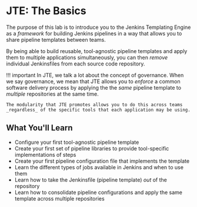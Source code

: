 # JTE: The Basics

The purpose of this lab is to introduce you to the Jenkins Templating Engine as a *framework* for building Jenkins pipelines in a way that allows you to share pipeline templates between teams.

By being able to build reusable, tool-agnostic pipeline templates and apply them to multiple applications simultaneously, you can then *remove* individual Jenkinsfiles from each source code repository.

!!! important
    In JTE, we talk a lot about the concept of governance. When we say governance, we mean that JTE allows you to *enforce* a common software delivery process by applying the the *same* pipeline template to *multiple* repositories at the same time.

    The modularity that JTE promotes allows you to do this across teams _regardless_ of the specific tools that each application may be using.

## What You'll Learn

* Configure your first tool-agnostic pipeline template
* Create your first set of pipeline libraries to provide tool-specific implementations of steps
* Create your first pipeline configuration file that implements the template
* Learn the different types of jobs available in Jenkins and when to use them
* Learn how to take the Jenkinsfile (pipeline template) *out* of the repository
* Learn how to consolidate pipeline configurations and apply the same template across multiple repositories
